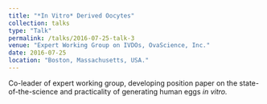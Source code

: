 ```yaml
---
title: "*In Vitro* Derived Oocytes"
collection: talks
type: "Talk"
permalink: /talks/2016-07-25-talk-3
venue: "Expert Working Group on IVDOs, OvaScience, Inc."
date: 2016-07-25
location: "Boston, Massachusetts, USA."
---
```


Co-leader of expert working group, developing position paper on the state-of-the-science and practicality of generating human eggs *in vitro.*
